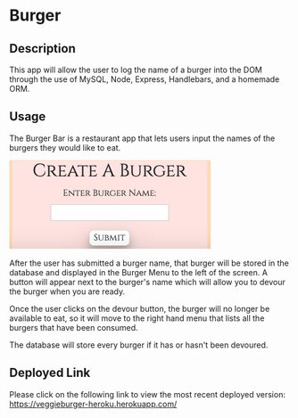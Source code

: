 # Burger

## Description 

This app will allow the user to log the name of a burger into the DOM through the use of MySQL, Node, Express, Handlebars, and a homemade ORM. 

## Usage 

The Burger Bar is a restaurant app that lets users input the names of the burgers they would like to eat. 

![Alt text](public/assets/img/BurgerShot.png)

After the user has submitted a burger name, that burger will be stored in the database and displayed in the Burger Menu to the left of the screen. A button will appear next to the burger's name which will allow you to devour the burger when you are ready.  

Once the user clicks on the devour button, the burger will no longer be available to eat, so it will move to the right hand menu that lists all the burgers that have been consumed. 

The database will store every burger if it has or hasn't been devoured. 

## Deployed Link 
Please click on the following link to view the most recent deployed version: 
https://veggieburger-heroku.herokuapp.com/